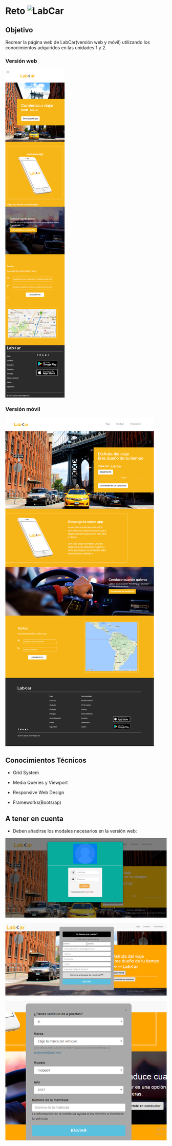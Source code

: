 # **Reto ![LabCar](assets/images/logoForma.png)**

## **Objetivo**

Recrear la página web de LabCar(versión web y móvil) utilizando los conocimientos adquiridos en las unidades 1 y 2.

### **Versión web**

![Modal Inicia Sesión](assets/images/img2.png)

### **Versión móvil**

![Modal Inicia Sesión](assets/images/img1.png)

## **Conocimientos Técnicos**

* Grid System

* Media Queries y Viewport

* Responsive Web Design

* Frameworks(Bootsrap)

## **A tener en cuenta**

* Deben añadirse los modales necesarios en la versión web:

![Modal Inicia Sesión](assets/images/img3.png)

![Modal Regístrate](assets/images/img4.png)

![Modal Convierte en conductor](assets/images/img5.png)



